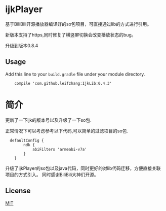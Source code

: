 # ijkPlayer
基于BiliBili开源播放器编译好的so包项目，可直接通过lib的方式进行引用。

新版本支持了https,同时修复了横竖屏切换会改变播放状态的bug。

升级到版本0.8.4

## Usage
Add this line to your `build.gradle` file under your module directory. 

```
    compile 'com.github.leifzhang:IjkLib:0.4.3'
```

# 简介
更新了一下ijk的版本号以及升级了一下so包.

正常情况下可以考虑参考以下代码,可以简单的过滤项目的so包.

```
  defaultConfig {
        ndk {
            abiFilters 'armeabi-v7a'
        }
    }
```

升级了ijkPlayer的so包以及java代码，同时更好的对lib代码迁移，方便直接关联项目的方式引入。
同时感谢BiliBili大神们开源。

## License
[MIT](https://opensource.org/licenses/MIT)